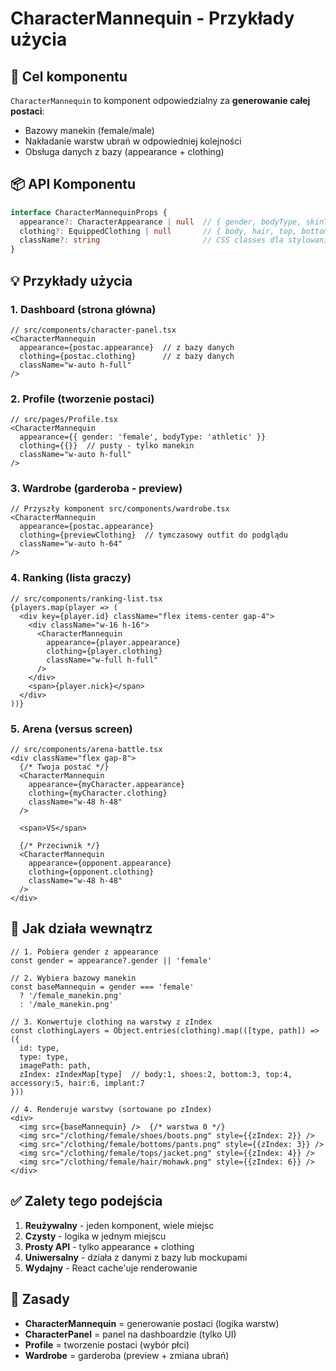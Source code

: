 # CharacterMannequin - Przykłady użycia

## 🎯 Cel komponentu

`CharacterMannequin` to komponent odpowiedzialny za **generowanie całej postaci**:
- Bazowy manekin (female/male)
- Nakładanie warstw ubrań w odpowiedniej kolejności
- Obsługa danych z bazy (appearance + clothing)

## 📦 API Komponentu

```typescript
interface CharacterMannequinProps {
  appearance?: CharacterAppearance | null  // { gender, bodyType, skinTone }
  clothing?: EquippedClothing | null       // { body, hair, top, bottom, shoes, accessory, implant }
  className?: string                       // CSS classes dla stylowania
}
```

## 💡 Przykłady użycia

### 1. Dashboard (strona główna)

```tsx
// src/components/character-panel.tsx
<CharacterMannequin 
  appearance={postac.appearance}  // z bazy danych
  clothing={postac.clothing}      // z bazy danych
  className="w-auto h-full"
/>
```

### 2. Profile (tworzenie postaci)

```tsx
// src/pages/Profile.tsx
<CharacterMannequin 
  appearance={{ gender: 'female', bodyType: 'athletic' }}
  clothing={{}}  // pusty - tylko manekin
  className="w-auto h-full"
/>
```

### 3. Wardrobe (garderoba - preview)

```tsx
// Przyszły komponent src/components/wardrobe.tsx
<CharacterMannequin 
  appearance={postac.appearance}
  clothing={previewClothing}  // tymczasowy outfit do podglądu
  className="w-auto h-64"
/>
```

### 4. Ranking (lista graczy)

```tsx
// src/components/ranking-list.tsx
{players.map(player => (
  <div key={player.id} className="flex items-center gap-4">
    <div className="w-16 h-16">
      <CharacterMannequin 
        appearance={player.appearance}
        clothing={player.clothing}
        className="w-full h-full"
      />
    </div>
    <span>{player.nick}</span>
  </div>
))}
```

### 5. Arena (versus screen)

```tsx
// src/components/arena-battle.tsx
<div className="flex gap-8">
  {/* Twoja postać */}
  <CharacterMannequin 
    appearance={myCharacter.appearance}
    clothing={myCharacter.clothing}
    className="w-48 h-48"
  />
  
  <span>VS</span>
  
  {/* Przeciwnik */}
  <CharacterMannequin 
    appearance={opponent.appearance}
    clothing={opponent.clothing}
    className="w-48 h-48"
  />
</div>
```

## 🔧 Jak działa wewnątrz

```tsx
// 1. Pobiera gender z appearance
const gender = appearance?.gender || 'female'

// 2. Wybiera bazowy manekin
const baseMannequin = gender === 'female' 
  ? '/female_manekin.png' 
  : '/male_manekin.png'

// 3. Konwertuje clothing na warstwy z zIndex
const clothingLayers = Object.entries(clothing).map(([type, path]) => ({
  id: type,
  type: type,
  imagePath: path,
  zIndex: zIndexMap[type]  // body:1, shoes:2, bottom:3, top:4, accessory:5, hair:6, implant:7
}))

// 4. Renderuje warstwy (sortowane po zIndex)
<div>
  <img src={baseMannequin} />  {/* warstwa 0 */}
  <img src="/clothing/female/shoes/boots.png" style={{zIndex: 2}} />
  <img src="/clothing/female/bottoms/pants.png" style={{zIndex: 3}} />
  <img src="/clothing/female/tops/jacket.png" style={{zIndex: 4}} />
  <img src="/clothing/female/hair/mohawk.png" style={{zIndex: 6}} />
</div>
```

## ✅ Zalety tego podejścia

1. **Reużywalny** - jeden komponent, wiele miejsc
2. **Czysty** - logika w jednym miejscu
3. **Prosty API** - tylko appearance + clothing
4. **Uniwersalny** - działa z danymi z bazy lub mockupami
5. **Wydajny** - React cache'uje renderowanie

## 📝 Zasady

- **CharacterMannequin** = generowanie postaci (logika warstw)
- **CharacterPanel** = panel na dashboardzie (tylko UI)
- **Profile** = tworzenie postaci (wybór płci)
- **Wardrobe** = garderoba (preview + zmiana ubrań)

